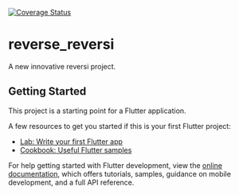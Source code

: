 [![Coverage Status](https://coveralls.io/repos/github/yusei88/reverse-reversi/badge.svg)](https://coveralls.io/github/yusei88/reverse-reversi)

# reverse_reversi

A new innovative reversi project.

## Getting Started

This project is a starting point for a Flutter application.

A few resources to get you started if this is your first Flutter project:

- [Lab: Write your first Flutter app](https://docs.flutter.dev/get-started/codelab)
- [Cookbook: Useful Flutter samples](https://docs.flutter.dev/cookbook)

For help getting started with Flutter development, view the
[online documentation](https://docs.flutter.dev/), which offers tutorials,
samples, guidance on mobile development, and a full API reference.
